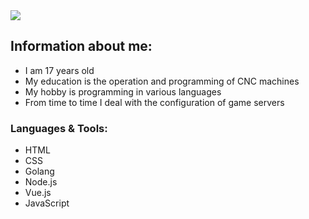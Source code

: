 <img src="https://github-readme-stats.vercel.app/api?username=3ACE-code&&show_icons=true&theme=ayu-mirage&hide=issues&custom_title=Hi I'm 3ACE-code "/>
<br />

## Information about me:
- I am 17 years old
- My education is the operation and programming of CNC machines
- My hobby is programming in various languages
- From time to time I deal with the configuration of game servers

### Languages & Tools:
- HTML
- CSS
- Golang
- Node.js
- Vue.js
- JavaScript
